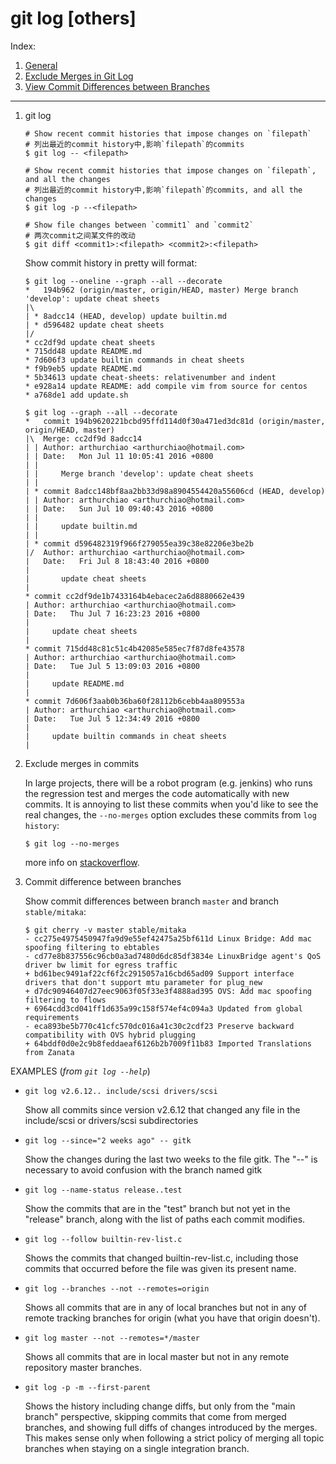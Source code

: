 git log [others]
==============

Index:

1. [General](#git_log)
1. [Exclude Merges in Git Log](#no_merges)
1. [View Commit Differences between Branches](#commit_diff_between_brs)

------------

1. <a name="git_log">git log</a>

    ```shell
    # Show recent commit histories that impose changes on `filepath`
    # 列出最近的commit history中,影响`filepath`的commits
    $ git log -- <filepath>

    # Show recent commit histories that impose changes on `filepath`, and all the changes
    # 列出最近的commit history中,影响`filepath`的commits, and all the changes
    $ git log -p --<filepath>

    # Show file changes between `commit1` and `commit2`
    # 两次commit之间某文件的改动
    $ git diff <commit1>:<filepath> <commit2>:<filepath>
    ```

    Show commit history in pretty will format:

    ```shell
    $ git log --oneline --graph --all --decorate
    *   194b962 (origin/master, origin/HEAD, master) Merge branch 'develop': update cheat sheets
    |\
    | * 8adcc14 (HEAD, develop) update builtin.md
    | * d596482 update cheat sheets
    |/
    * cc2df9d update cheat sheets
    * 715dd48 update README.md
    * 7d606f3 update builtin commands in cheat sheets
    * f9b9eb5 update README.md
    * 5b34613 update cheat-sheets: relativenumber and indent
    * e928a14 update README: add compile vim from source for centos
    * a768de1 add update.sh

    $ git log --graph --all --decorate
    *   commit 194b9620221bcbd95ffd114d0f30a471ed3dc81d (origin/master, origin/HEAD, master)
    |\  Merge: cc2df9d 8adcc14
    | | Author: arthurchiao <arthurchiao@hotmail.com>
    | | Date:   Mon Jul 11 10:05:41 2016 +0800
    | |
    | |     Merge branch 'develop': update cheat sheets
    | |
    | * commit 8adcc148bf8aa2bb33d98a8904554420a55606cd (HEAD, develop)
    | | Author: arthurchiao <arthurchiao@hotmail.com>
    | | Date:   Sun Jul 10 09:40:43 2016 +0800
    | |
    | |     update builtin.md
    | |
    | * commit d596482319f966f279055ea39c38e82206e3be2b
    |/  Author: arthurchiao <arthurchiao@hotmail.com>
    |   Date:   Fri Jul 8 18:43:40 2016 +0800
    |
    |       update cheat sheets
    |
    * commit cc2df9de1b7433164b4ebacec2a6d8880662e439
    | Author: arthurchiao <arthurchiao@hotmail.com>
    | Date:   Thu Jul 7 16:23:23 2016 +0800
    |
    |     update cheat sheets
    |
    * commit 715dd48c81c51c4b42085e585ec7f87d8fe43578
    | Author: arthurchiao <arthurchiao@hotmail.com>
    | Date:   Tue Jul 5 13:09:03 2016 +0800
    |
    |     update README.md
    |
    * commit 7d606f3aab0b36ba60f28112b6cebb4aa809553a
    | Author: arthurchiao <arthurchiao@hotmail.com>
    | Date:   Tue Jul 5 12:34:49 2016 +0800
    |
    |     update builtin commands in cheat sheets
    |
    ```

1. <a name="no_merges">Exclude merges in commits</a>

    In large projects, there will be a robot program (e.g. jenkins) who runs the
    regression test and merges the code automatically with new commits.
    It is annoying to list these commits when you'd like to see the real changes,
    the `--no-merges` option excludes these commits from `log history`:

    ```shell
    $ git log --no-merges
    ```

    more info on [stackoverflow](http://stackoverflow.com/questions/8527139/showing-commits-made-directly-to-a-branch-ignoring-merges-in-git).

1. <a name="commit_diff_bewteen_brs">Commit difference between branches</a>

    Show commit differences between branch `master` and branch `stable/mitaka`:
    ```shell
    $ git cherry -v master stable/mitaka
    - cc275e4975450947fa9d9e55ef42475a25bf611d Linux Bridge: Add mac spoofing filtering to ebtables
    - cd77e8b837556c96cb0a3ad7480d6dc85df3834e LinuxBridge agent's QoS driver bw limit for egress traffic
    + bd61bec9491af22cf6f2c2915057a16cbd65ad09 Support interface drivers that don't support mtu parameter for plug_new
    + d7dc90946407d27eec9063f05f33e3f4888ad395 OVS: Add mac spoofing filtering to flows
    + 6964cdd3cd041ff1d635a99c158f574ef4c094a3 Updated from global requirements
    - eca893be5b770c41cfc570dc016a41c30c2cdf23 Preserve backward compatibility with OVS hybrid plugging
    + 64bddf0d0e2c9b8feddaeaf6126b2b7009f11b83 Imported Translations from Zanata
    ```


EXAMPLES (*from `git log --help`*)

* `git log v2.6.12.. include/scsi drivers/scsi`

    Show all commits since version v2.6.12 that changed any file in the
    include/scsi or drivers/scsi subdirectories

* `git log --since="2 weeks ago" -- gitk`

    Show the changes during the last two weeks to the file gitk.
    The "--" is necessary to avoid confusion with the branch named gitk

* `git log --name-status release..test`

    Show the commits that are in the "test" branch but not yet in the
    "release" branch, along with the list of paths each commit modifies.

* `git log --follow builtin-rev-list.c`

    Shows the commits that changed builtin-rev-list.c, including those commits
    that occurred before the file was given its present name.

* `git log --branches --not --remotes=origin`

    Shows all commits that are in any of local branches but not in any of
    remote tracking branches for origin (what you have that origin doesn't).

* `git log master --not --remotes=*/master`

    Shows all commits that are in local master but not in any remote
    repository master branches.

* `git log -p -m --first-parent`

    Shows the history including change diffs, but only from the "main branch"
    perspective, skipping commits that come from merged branches,
    and showing full diffs of changes introduced by the merges.
    This makes sense only when following a strict policy of merging all topic
    branches when staying on a single integration branch.
